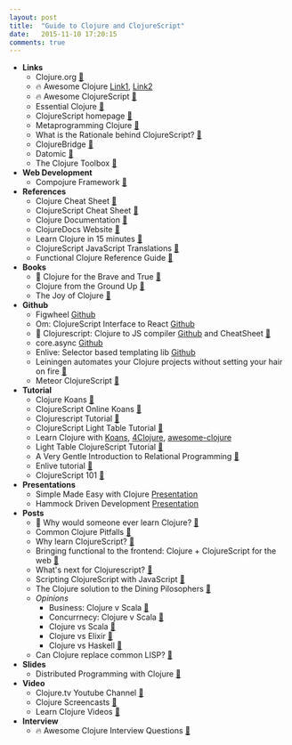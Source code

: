 ```yaml
---
layout: post
title:  "Guide to Clojure and ClojureScript"
date:   2015-11-10 17:20:15
comments: true
---
```



- **Links**
    - Clojure.org [:link:](http://clojure.org/)
    - :fire: Awesome Clojure [Link1](https://github.com/razum2um/awesome-clojure), [Link2](https://github.com/mbuczko/awesome-clojure)
    - :fire: Awesome ClojureScript [:link:](https://github.com/emrehan/clojurescript-awesome)
    - Essential Clojure [:link:](http://clojure-doc.org/articles/content.html#essentialse)
    - ClojureScript homepage [:link:](http://cljsjs.github.io/)
    - Metaprogramming Clojure [:link:](http://clojure-doc.org/articles/language/macros.html)
    - What is the Rationale behind ClojureScript? [:link:](https://github.com/clojure/clojurescript/wiki/Rationale)
    - ClojureBridge [:link:](http://www.clojurebridge.org/)
    - Datomic [:link:](http://www.datomic.com/)
    - The Clojure Toolbox [:link:](http://www.clojure-toolbox.com/)
- **Web Development**
    - Compojure Framework [:link:](https://github.com/weavejester/compojure/wiki)
- **References**
    - Clojure Cheat Sheet [:link:](http://clojure.org/cheatsheet)
    - ClojureScript Cheat Sheet [:link:](http://cljs.info/cheatsheet/)
    - Clojure Documentation [:link:](http://clojure-doc.org/)
    - ClojureDocs Website [:link:](http://clojuredocs.org/)
    - Learn Clojure in 15 minutes [:link:](http://adambard.com/blog/clojure-in-15-minutes/)
    - ClojureScript JavaScript Translations [:link:](http://himera.herokuapp.com/index.html)
    - Functional Clojure Reference Guide [:link:](https://dzone.com/storage/assets/3818-rc122-010d-clojure.pdf)
- **Books** 
    - :raised_hands: Clojure for the Brave and True [:link:](http://www.braveclojure.com/introduction/)
    - Clojure from the Ground Up [:link:](https://aphyr.com/posts/301-clojure-from-the-ground-up-welcome)
    - The Joy of Clojure [:link:](http://www.joyofclojure.com/)
- **Github**
    - Figwheel [Github](https://github.com/bhauman/lein-figwheel)
    - Om: ClojureScript Interface to React [Github](https://github.com/omcljs/om)
    - :raised_hands: Clojurescript: Clojure to JS compiler [Github](https://github.com/clojure/clojurescript) and CheatSheet [:link:](http://himera.herokuapp.com/index.html)
    - core.async [Github](https://github.com/clojure/core.async)
    - Enlive: Selector based templating lib [Github](https://github.com/cgrand/enlive)
    - Leiningen automates your Clojure projects without setting your hair on fire [:link:](https://github.com/technomancy/leiningen)
    - Meteor ClojureScript [:link:](https://github.com/mystor/meteor-clojurescript)
- **Tutorial**
    - Clojure Koans [:link:](https://github.com/functional-koans/clojure-koans)
    - ClojureScript Online Koans [:link:](http://clojurescriptkoans.com/)
    - Clojurescript Tutorial [:link:](https://www.niwi.nz/cljs-workshop/)
    - ClojureScript Light Table Tutorial [:link:](https://github.com/swannodette/lt-cljs-tutorial)
    - Learn Clojure with [Koans](https://github.com/functional-koans/clojure-koans), [4Clojure](https://www.4clojure.com/problems), [awesome-clojure](https://github.com/razum2um/awesome-clojure)
    - Light Table ClojureScript Tutorial [:link:](https://github.com/swannodette/lt-cljs-tutorial)
    - A Very Gentle Introduction to Relational Programming [:link:](https://github.com/swannodette/logic-tutorial)
    - Enlive tutorial [:link:](https://github.com/swannodette/enlive-tutorial)
    - ClojureScript 101 [:link:](http://swannodette.github.io/2013/11/07/clojurescript-101/)
- **Presentations**
    - Simple Made Easy with Clojure [Presentation](http://www.infoq.com/presentations/Simple-Made-Easy) 
    - Hammock Driven Development [Presentation](https://www.youtube.com/watch?v=f84n5oFoZBc)
- **Posts**
    - :raised_hands: Why would someone ever learn Clojure? [:link:](https://www.quora.com/Why-would-someone-learn-Clojure)
    - Common Clojure Pitfalls [:link:](http://stackoverflow.com/questions/2020570/common-programming-mistakes-for-clojure-developers-to-avoid/2021343#2021343)
    - Why learn ClojureScript? [:link:](https://www.quora.com/Why-ClojureScript)
    - Bringing functional to the frontend: Clojure + ClojureScript for the web [:link:](http://blog.getprismatic.com/bringing-functional-to-the-frontend-clojure-clojurescript-for-the-web/)
    - What's next for Clojurescript? [:link:](http://swannodette.github.io/2015/07/29/clojurescript-17/)
    - Scripting ClojureScript with JavaScript [:link:](http://swannodette.github.io/2015/03/10/scripting-clojurescript-with-javascript/)
    - The Clojure solution to the Dining Pilosophers [:link:](http://www.bestinclass.dk/blog/dining-philosophers-the-4th-solution)
    - *Opinions*
        - Business: Clojure v Scala [:link:](http://www.bestinclass.dk/blog/scala-vs-clojure-lets-get-down-to-business)
        - Concurrnecy: Clojure v Scala [:link:](http://www.bestinclass.dk/blog/scala-vs-clojure-round-2-concurrency)
        - Clojure vs Scala [:link:](https://www.quora.com/What-are-some-advantages-of-Clojure-over-Scala)
        - Clojure vs Elixir [:link:](https://www.quora.com/Functional-Programming/Why-choose-Clojure-over-Elixir)
        - Clojure vs Haskell [:link:](https://www.quora.com/Which-power-programming-language-should-I-put-the-effort-into-learning-this-year-Clojure-or-Haskell)
    - Can Clojure replace common LISP? [:link:](https://www.quora.com/Can-Clojure-eventually-replace-Common-Lisp)
- **Slides**
    - Distributed Programming with Clojure [:floppy_disk:](https://speakerdeck.com/kachayev/deterministic-parallel-and-distributed-programming-with-clojure)
- **Video**
    - Clojure.tv Youtube Channel [:link:](https://www.youtube.com/channel/UCaLlzGqiPE2QRj6sSOawJRg)
    - Clojure Screencasts [:link:](http://www.clojurescreencasts.com/)
    - Learn Clojure Videos [:link:](http://learn-clojure.com/clojure_videos.html)
- **Interview**
    - :fire: Awesome Clojure Interview Questions [:link:](https://github.com/MaximAbramchuck/awesome-interviews#clojure)